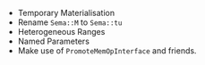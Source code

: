 - Temporary Materialisation
- Rename `Sema::M` to `Sema::tu`
- Heterogeneous Ranges
- Named Parameters
- Make use of `PromoteMemOpInterface` and friends.
